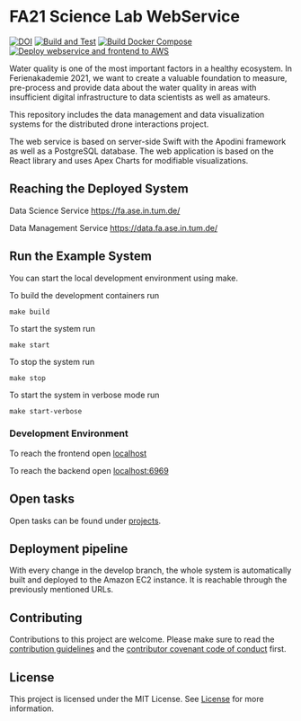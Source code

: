 # FA21 Science Lab WebService

[![DOI](https://zenodo.org/badge/375610092.svg)](https://zenodo.org/badge/latestdoi/375610092)
[![Build and Test](https://github.com/Apodini/ApodiniExample/actions/workflows/build-and-test.yml/badge.svg)](https://github.com/Apodini/ApodiniExample/actions/workflows/build-and-test.yml)
[![Build Docker Compose](https://github.com/Apodini/ApodiniExample/actions/workflows/docker-compose.yml/badge.svg)](https://github.com/Apodini/ApodiniExample/actions/workflows/docker-compose.yml)
[![Deploy webservice and frontend to AWS](https://github.com/fa21-collaborative-drone-interactions/ScienceLabWebservice/actions/workflows/deployment.yml/badge.svg)](https://github.com/fa21-collaborative-drone-interactions/ScienceLabWebservice/actions/workflows/deployment.yml)


Water quality is one of the most important factors in a healthy ecosystem.
In Ferienakademie 2021, we want to create a valuable foundation to measure, pre-process and provide data about the water quality in areas with insufficient digital infrastructure to data scientists as well as amateurs.

This repository includes the data management and data visualization systems for the distributed drone interactions project.

The web service is based on server-side Swift with the Apodini framework as well as a PostgreSQL database.
The web application is based on the React library and uses Apex Charts for modifiable visualizations.

## Reaching the Deployed System

Data Science Service
https://fa.ase.in.tum.de/

Data Management Service
https://data.fa.ase.in.tum.de/


## Run the Example System

You can start the local development environment using make.

To build the development containers run
```
make build
```

To start the system run
```
make start
```

To stop the system run
```
make stop
```

To start the system in verbose mode run
```
make start-verbose
```

### Development Environment
To reach the frontend open
[localhost](localhost)

To reach the backend open
[localhost:6969](localhost:6969)


## Open tasks

Open tasks can be found under [projects](https://github.com/fa21-collaborative-drone-interactions/ScienceLabWebservice/projects/1).

## Deployment pipeline

With every change in the develop branch, the whole system is automatically built and deployed to the Amazon EC2 instance. It is reachable through the previously mentioned URLs.

## Contributing
Contributions to this project are welcome. Please make sure to read the [contribution guidelines](https://github.com/Apodini/.github/blob/main/CONTRIBUTING.md) and the [contributor covenant code of conduct](https://github.com/Apodini/.github/blob/main/CODE_OF_CONDUCT.md) first.

## License
This project is licensed under the MIT License. See [License](https://github.com/Apodini/ApodiniExample/blob/develop/LICENSE) for more information.
